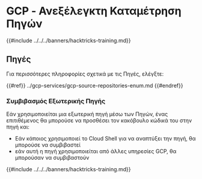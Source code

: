 # GCP - Ανεξέλεγκτη Καταμέτρηση Πηγών

{{#include ../../../banners/hacktricks-training.md}}

## Πηγές

Για περισσότερες πληροφορίες σχετικά με τις Πηγές, ελέγξτε:

{{#ref}}
../gcp-services/gcp-source-repositories-enum.md
{{#endref}}

### Συμβιβασμός Εξωτερικής Πηγής

Εάν χρησιμοποιείται μια εξωτερική πηγή μέσω των Πηγών, ένας επιτιθέμενος θα μπορούσε να προσθέσει τον κακόβουλο κώδικά του στην πηγή και:

- Εάν κάποιος χρησιμοποιεί το Cloud Shell για να αναπτύξει την πηγή, θα μπορούσε να συμβιβαστεί
- εάν αυτή η πηγή χρησιμοποιείται από άλλες υπηρεσίες GCP, θα μπορούσαν να συμβιβαστούν

{{#include ../../../banners/hacktricks-training.md}}
